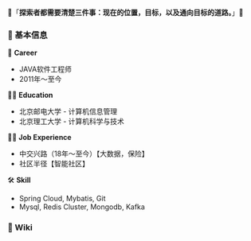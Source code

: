 👋「**探索者都需要清楚三件事：现在的位置，目标，以及通向目标的道路。**」👋

### 🥷 基本信息

🔭 **Career**

- JAVA软件工程师
- 2011年～至今

👨‍🎓 **Education**
- 北京邮电大学 - 计算机信息管理
- 北京理工大学 - 计算机科学与技术

👨‍💻 **Job Experience**
- 中交兴路（18年～至今）【大数据，保险】
- 社区半径【智能社区】

🛠 **Skill**
- Spring Cloud, Mybatis, Git
- Mysql, Redis Cluster, Mongodb, Kafka

### 🌱 Wiki
